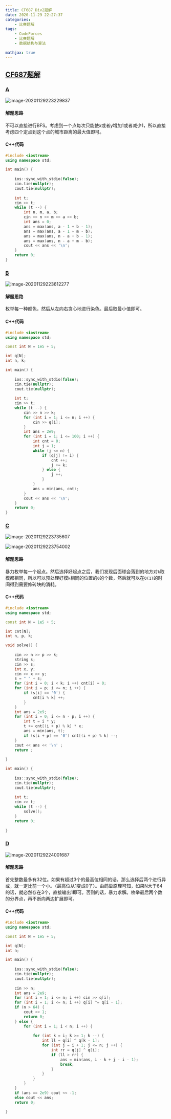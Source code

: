 ```yaml
---
title: CF687_Div2题解
date: 2020-11-29 22:27:37
categories:
	- 比赛题解
tags:
	- CodeForces
	- 比赛题解
	- 数据结构与算法

mathjax: true
---
```


## [CF687题解](https://codeforces.com/contest/1457)

### [A](https://codeforces.com/contest/1457/problem/A)

![image-20201129223229837](CF687-Div2题解/1.png)

#### 解题思路

不可以直接进行BFS。考虑到一个点每次只能使x或者y增加1或者减少1，所以直接考虑四个定点到这个点的城市距离的最大值即可。

#### C++代码

```c++
#include <iostream>
using namespace std;

int main() {
	
	ios::sync_with_stdio(false);
	cin.tie(nullptr);
	cout.tie(nullptr);
	
	int t;
	cin >> t;
	while (t --) {
		int n, m, a, b;
		cin >> n >> m >> a >> b;
		int ans = 0;
		ans = max(ans, a - 1 + b - 1);
		ans = max(ans, a - 1 + m - b);
		ans = max(ans, n - a + b - 1);
		ans = max(ans, n - a + m - b);
		cout << ans << '\n';
	}
	return 0;
}
```

### [B](https://codeforces.com/contest/1457/problem/B)

![image-20201129223612277](CF687-Div2题解/2.png)

#### 解题思路

枚举每一种颜色，然后从左向右贪心地进行染色。最后取最小值即可。

#### C++代码

```c++
#include <iostream>
using namespace std;

const int N = 1e5 + 5;

int q[N];
int n, k;

int main() {
	
	ios::sync_with_stdio(false);
	cin.tie(nullptr);
	cout.tie(nullptr);
	
	int t;
	cin >> t;
	while (t --) {
		cin >> n >> k;
		for (int i = 1; i <= n; i ++) {
			cin >> q[i];
		}
		int ans = 2e9;
		for (int i = 1; i <= 100; i ++) {
			int cnt = 0;
			int j = 1;
			while (j <= n) {
				if (q[j] != i) {
					cnt ++;
					j += k;
				} else {
					j ++;
				}
			}
			ans = min(ans, cnt);
		}
		cout << ans << '\n';
	}
	return 0;	
}
```

### [C](https://codeforces.com/contest/1457/problem/C)

![image-20201129223735607](CF687-Div2题解/3.png)

![image-20201129223754002](CF687-Div2题解/4.png)

#### 解题思路

暴力枚举每一个起点。然后选择好起点之后，我们发现后面球会落到的地方对`k`取模都相同，所以可以预处理好模`k`相同的位置的`0`的个数，然后就可以在`O(1)`的时间得到需要修砖块的消耗。

#### C++代码

```c++
#include <iostream>
using namespace std;

const int N = 1e5 + 5;

int cnt[N];
int n, p, k;

void solve() {
	
	cin >> n >> p >> k;
	string s;
	cin >> s;
	int x, y;
	cin >> x >> y;
	s = " " + s;
	for (int i = 0; i < k; i ++) cnt[i] = 0;
	for (int i = p; i <= n; i ++) {
		if (s[i] == '0') {
			cnt[i % k] ++;
		}
	}
	int ans = 2e9;
	for (int i = 0; i <= n - p; i ++) {
		int t = i * y;
		t += cnt[(i + p) % k] * x;
		ans = min(ans, t);
		if (s[i + p] == '0') cnt[(i + p) % k] --;
	}
	cout << ans << '\n' ;
	return ;
		
}

int main() {
	
	ios::sync_with_stdio(false);
	cin.tie(nullptr);
	cout.tie(nullptr);
	
	int t;
	cin >> t;
	while (t --) {
		solve();
	}
	return 0;
	
}
```

### [D](https://codeforces.com/contest/1457/problem/D)

![image-20201129224001687](CF687-Div2题解/5.png)

#### 解题思路

首先整数最多有32位。如果有超过3个的最高位相同的话，那么选择后两个进行异或，就一定比前一个小。（最高位从1变成0了）。由鸽巢原理可知，如果N大于64的话，就必然存在3个，直接输出1即可。否则的话，暴力求解。枚举最后两个数的分界点，再不断向两边扩展即可。

#### C++代码

```c++
#include <iostream>
using namespace std;

const int N = 1e5 + 5;

int q[N];
int n;

int main() {
	
	ios::sync_with_stdio(false);
	cin.tie(nullptr);
	cout.tie(nullptr);
	
	cin >> n;
	int ans = 2e9;
	for (int i = 1; i <= n; i ++) cin >> q[i];
	for (int i = 1; i <= n; i ++) q[i] ^= q[i - 1];
	if (n > 64) {
		cout << 1;
		return 0;
	} else {
		for (int i = 1; i < n; i ++) {
			
			for (int k = i; k >= 1; k --) {
				int ll = q[i] ^ q[k - 1];
				for (int j = i + 1; j <= n; j ++) {
					int rr = q[j] ^ q[i];
					if (ll > rr) {
						ans = min(ans, i - k + j - i - 1);
						break;
					}
				}
			}
		}
	}
	if (ans == 2e9) cout << -1;
	else cout << ans;
	return 0;

}
```



